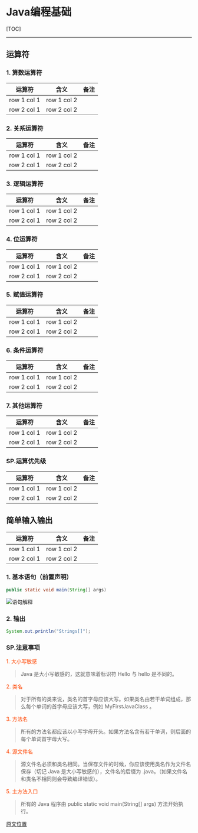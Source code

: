 # Java编程基础
[TOC]

---
## 运算符
### 1. 算数运算符
运算符 | 含义 | 备注
:-:|:-:|:-:
row 1 col 1 | row 1 col 2
row 2 col 1 | row 2 col 2
### 2. 关系运算符
运算符 | 含义 | 备注
:-:|:-:|:-:
row 1 col 1 | row 1 col 2
row 2 col 1 | row 2 col 2
### 3. 逻辑运算符
运算符 | 含义 | 备注
:-:|:-:|:-:
row 1 col 1 | row 1 col 2
row 2 col 1 | row 2 col 2
### 4. 位运算符
运算符 | 含义 | 备注
:-:|:-:|:-:
row 1 col 1 | row 1 col 2
row 2 col 1 | row 2 col 2
### 5. 赋值运算符
运算符 | 含义 | 备注
:-:|:-:|:-:
row 1 col 1 | row 1 col 2
row 2 col 1 | row 2 col 2
### 6. 条件运算符
运算符 | 含义 | 备注
:-:|:-:|:-:
row 1 col 1 | row 1 col 2
row 2 col 1 | row 2 col 2
### 7. 其他运算符
运算符 | 含义 | 备注
:-:|:-:|:-:
row 1 col 1 | row 1 col 2
row 2 col 1 | row 2 col 2
### SP.运算优先级
运算符 | 含义 | 备注
:-:|:-:|:-:
row 1 col 1 | row 1 col 2
row 2 col 1 | row 2 col 2
## 简单输入输出
运算符 | 含义 | 备注
:-:|:-:|:-:
row 1 col 1 | row 1 col 2
row 2 col 1 | row 2 col 2
### 1. 基本语句（前置声明）
```java
public static void main(String[] args) 
```
![语句解释](https://www.runoob.com/wp-content/uploads/2013/12/662E827A-FA32-4464-B0BD-40087F429E98.jpg)
### 2. 输出
```java
System.out.println("Strings[]");
```
### SP.注意事项
<font color="OrangeRed">1. 大小写敏感</font>
> Java 是大小写敏感的，这就意味着标识符 Hello 与 hello 是不同的。

<font color="OrangeRed">2. 类名</font>
> 对于所有的类来说，类名的首字母应该大写。如果类名由若干单词组成，那么每个单词的首字母应该大写，例如 MyFirstJavaClass 。

<font color="orangered">3. 方法名</font>
> 所有的方法名都应该以小写字母开头。如果方法名含有若干单词，则后面的每个单词首字母大写。

<font color="orangered">4. 源文件名</font>
> 源文件名必须和类名相同。当保存文件的时候，你应该使用类名作为文件名保存（切记 Java 是大小写敏感的），文件名的后缀为 .java。（如果文件名和类名不相同则会导致编译错误）。

<font color="orangered">5. 主方法入口</font>
> 所有的 Java 程序由 public static void main(String[] args) 方法开始执行。

[原文位置](https://www.runoob.com/java/java-basic-syntax.html)